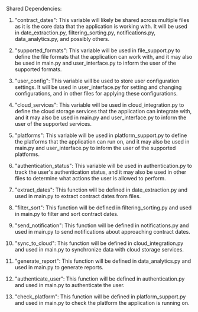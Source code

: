Shared Dependencies:

1. "contract_dates": This variable will likely be shared across multiple files as it is the core data that the application is working with. It will be used in date_extraction.py, filtering_sorting.py, notifications.py, data_analytics.py, and possibly others.

2. "supported_formats": This variable will be used in file_support.py to define the file formats that the application can work with, and it may also be used in main.py and user_interface.py to inform the user of the supported formats.

3. "user_config": This variable will be used to store user configuration settings. It will be used in user_interface.py for setting and changing configurations, and in other files for applying these configurations.

4. "cloud_services": This variable will be used in cloud_integration.py to define the cloud storage services that the application can integrate with, and it may also be used in main.py and user_interface.py to inform the user of the supported services.

5. "platforms": This variable will be used in platform_support.py to define the platforms that the application can run on, and it may also be used in main.py and user_interface.py to inform the user of the supported platforms.

6. "authentication_status": This variable will be used in authentication.py to track the user's authentication status, and it may also be used in other files to determine what actions the user is allowed to perform.

7. "extract_dates": This function will be defined in date_extraction.py and used in main.py to extract contract dates from files.

8. "filter_sort": This function will be defined in filtering_sorting.py and used in main.py to filter and sort contract dates.

9. "send_notification": This function will be defined in notifications.py and used in main.py to send notifications about approaching contract dates.

10. "sync_to_cloud": This function will be defined in cloud_integration.py and used in main.py to synchronize data with cloud storage services.

11. "generate_report": This function will be defined in data_analytics.py and used in main.py to generate reports.

12. "authenticate_user": This function will be defined in authentication.py and used in main.py to authenticate the user.

13. "check_platform": This function will be defined in platform_support.py and used in main.py to check the platform the application is running on.